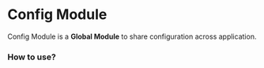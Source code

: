 # Config Module

Config Module is a **Global Module** to share configuration across application.

### How to use?
